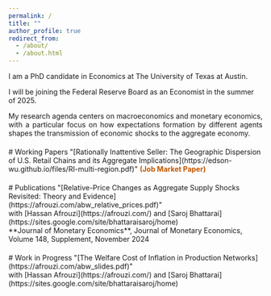 ```yaml
---
permalink: /
title: ""
author_profile: true
redirect_from: 
  - /about/
  - /about.html
---
```


I am a PhD candidate in Economics at The University of Texas at Austin. 

I will be joining the Federal Reserve Board as an Economist in the summer of 2025.
<div style="text-align: justify;">
My research agenda centers on macroeconomics and monetary economics, with a particular focus on how expectations formation by
different agents shapes the transmission of economic shocks to the aggregate economy.
</div>

<div style="margin-top: 20px;">
</div>
# Working Papers
"[Rationally Inattentive Seller: The Geographic Dispersion of U.S. Retail Chains and its Aggregate Implications](https://edson-wu.github.io/files/RI-multi-region.pdf)" <span style="color:#BF5700;"><strong>(Job Market Paper)</strong></span> 
<div style="margin-top: 10px;">
</div>

<div style="margin-top: 20px;">
</div>
# Publications
"[Relative-Price Changes as Aggregate Supply Shocks Revisited: Theory and Evidence](https://afrouzi.com/abw_relative_prices.pdf)" <br>
with [Hassan Afrouzi](https://afrouzi.com/) and [Saroj Bhattarai](https://sites.google.com/site/bhattaraisaroj/home) <br>
**Journal of Monetary Economics**, Journal of Monetary Economics, Volume 148, Supplement, November 2024
<div style="margin-top: 10px;">
</div>
<div style="margin-top: 20px;">
</div>
# Work in Progress 
"[The Welfare Cost of Inflation in Production Networks](https://afrouzi.com/abw_slides.pdf)" <br>
with [Hassan Afrouzi](https://afrouzi.com/) and [Saroj Bhattarai](https://sites.google.com/site/bhattaraisaroj/home) <br>









